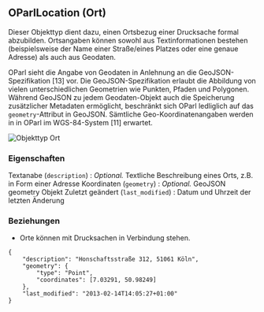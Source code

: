 OParlLocation (Ort)
-------------------

Dieser Objekttyp dient dazu, einen Ortsbezug einer Drucksache formal 
abzubilden. Ortsangaben können sowohl aus Textinformationen bestehen 
(beispielsweise der Name einer Straße/eines Platzes oder eine genaue 
Adresse) als auch aus Geodaten.

OParl sieht die Angabe von Geodaten in Anlehnung an die 
GeoJSON-Spezifikation [13] vor. Die GeoJSON-Spezifikation erlaubt die 
Abbildung von vielen unterschiedlichen Geometrien wie Punkten, Pfaden und 
Polygonen. Während GeoJSON zu jedem Geodaten-Objekt auch die Speicherung
zusätzlicher Metadaten ermöglicht, beschränkt sich OParl ledliglich auf das
`geometry`-Attribut in GeoJSON. Sämtliche Geo-Koordinatenangaben werden in
in OParl im WGS-84-System [11] erwartet.

![Objekttyp Ort](images/datenmodell_ort.png)

### Eigenschaften ###

Textanabe (`description`)
:   _Optional._ Textliche Beschreibung eines Orts, z.B. in Form einer Adresse
Koordinaten (`geometry`)
:   _Optional._ GeoJSON geometry Objekt
Zuletzt geändert (`last_modified`)
:   Datum und Uhrzeit der letzten Änderung


### Beziehungen ###
* Orte können mit Drucksachen in Verbindung stehen.

~~~~~  {#location_ex1 .json}
{
    "description": "Honschaftsstraße 312, 51061 Köln",
    "geometry": {
        "type": "Point",
        "coordinates": [7.03291, 50.98249]
    },
    "last_modified": "2013-02-14T14:05:27+01:00"
}
~~~~~
